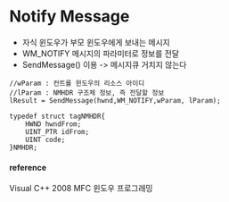 # Notify Message

* 자식 윈도우가 부모 윈도우에게 보내는 메시지
* WM_NOTIFY 메시지의 파라미터로 정보를 전달
* SendMessage() 이용 -> 메시지큐 거치지 않는다

```
//wParam : 컨트롤 윈도우의 리소스 아이디
//lParam : NMHDR 구조체 정보, 즉 전달할 정보
lResult = SendMessage(hwnd,WM_NOTIFY,wParam, lParam);

typedef struct tagNMHDR{
    HWND hwndFrom;
    UINT_PTR idFrom;
    UINT code;
}NMHDR;

```
#### reference
Visual C++ 2008 MFC 윈도우 프로그래밍
